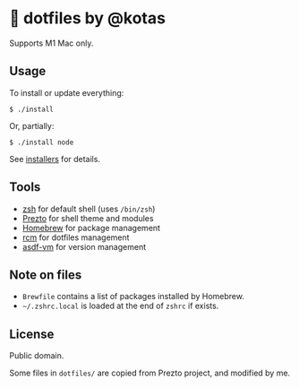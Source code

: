 # :herb: dotfiles by @kotas

Supports M1 Mac only.

## Usage

To install or update everything:

    $ ./install

Or, partially:

    $ ./install node

See [installers](installers/) for details.

## Tools

- [zsh](http://www.zsh.org/) for default shell (uses `/bin/zsh`)
- [Prezto](https://github.com/sorin-ionescu/prezto) for shell theme and modules
- [Homebrew](http://brew.sh/) for package management
- [rcm](https://github.com/thoughtbot/rcm) for dotfiles management
- [asdf-vm](https://asdf-vm.com/) for version management

## Note on files

- `Brewfile` contains a list of packages installed by Homebrew.
- `~/.zshrc.local` is loaded at the end of `zshrc` if exists.

## License

Public domain.

Some files in `dotfiles/` are copied from Prezto project, and modified by me.
